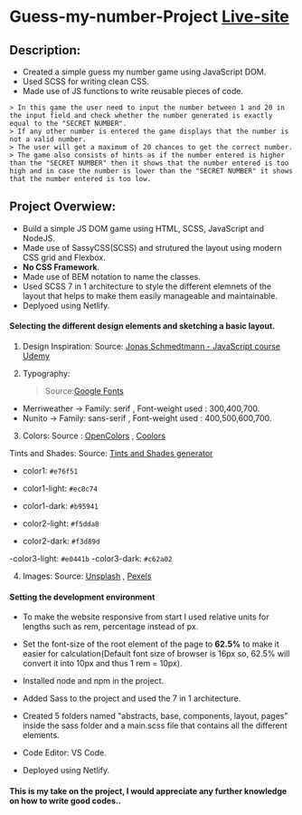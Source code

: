 # Guess-my-number-Project [Live-site](https://guess-my-number-prayag.netlify.app/)

## Description:

- Created a simple guess my number game using JavaScript DOM.
- Used SCSS for writing clean CSS.
- Made use of JS functions to write reusable pieces of code.

```
> In this game the user need to input the number between 1 and 20 in the input field and check whether the number generated is exactly equal to the "SECRET NUMBER".
> If any other number is entered the game displays that the number is not a valid number.
> The user will get a maximum of 20 chances to get the correct number.
> The game also consists of hints as if the number entered is higher than the "SECRET NUMBER" then it shows that the number entered is too high and in case the number is lower than the "SECRET NUMBER" it shows that the number entered is too low.

```

## Project Overwiew:

- Build a simple JS DOM game using HTML, SCSS, JavaScript and NodeJS.
- Made use of SassyCSS(SCSS) and strutured the layout using modern CSS grid and Flexbox.
- **No CSS Framework**.
- Made use of BEM notation to name the classes.
- Used SCSS 7 in 1 architecture to style the different elemnets of the layout that helps to make them easily manageable and maintainable.
- Deplyoed using Netlify.

#### Selecting the different design elements and sketching a basic layout.

1. Design Inspiration: Source: [Jonas Schmedtmann - JavaScript course Udemy](https://www.udemy.com/course/the-complete-javascript-course/)

2. Typography:
   > Source:[Google Fonts](https://fonts.google.com/)

- Merriweather -> Family: serif , Font-weight used : 300,400,700.
- Nunito -> Family: sans-serif , Font-weight used : 400,500,600,700.

3. Colors: Source : [OpenColors](https://yeun.github.io/open-color/) , [Coolors](https://coolors.co/palettes/trending)

Tints and Shades: Source: [Tints and Shades generator](https://maketintsandshades.com/)

- color1: `#e76f51`
- color1-light: `#ec8c74`
- color1-dark: `#b95941`

- color2-light: `#f5dda8`
- color2-dark: `#f3d89d`

-color3-light: `#e0441b`
-color3-dark: `#c62a02`

4. Images: Source: [Unsplash](https://unsplash.com/) , [Pexels](https://www.pexels.com/)

#### Setting the development environment

- To make the website responsive from start I used relative units for lengths such as rem, percentage instead of px.

* Set the font-size of the root element of the page to **62.5%** to make it easier for calculation(Default font size of browser is 16px so, 62.5% will convert it into 10px and thus 1 rem = 10px).

- Installed node and npm in the project.

* Added Sass to the project and used the 7 in 1 architecture.

- Created 5 folders named "abstracts, base, components, layout, pages" inside the sass folder and a main.scss file that contains all the different elements.

* Code Editor: VS Code.

- Deployed using Netlify.

[def]: https://natours-prayag.netlify.app/

#### This is my take on the project, I would appreciate any further knowledge on how to write good codes..
